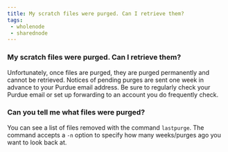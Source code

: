```yaml
---
title: My scratch files were purged. Can I retrieve them?
tags:
 - wholenode
 - sharednode
---
```


### My scratch files were purged. Can I retrieve them?

Unfortunately, once files are purged, they are purged permanently and cannot be retrieved. Notices of pending purges are sent one week in advance to your Purdue email address. Be sure to regularly check your Purdue email or set up forwarding to an account you do frequently check.

### Can you tell me what files were purged?

You can see a list of files removed with the command `lastpurge`. The command accepts a `-n` option to specify how many weeks/purges ago you want to look back at.
